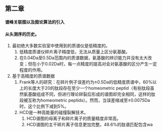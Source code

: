 ## 第二章

#### 谱峰关联图以及图论算法的引入

#### 从头测序的历史。

1. 最初绝大多数实验室中使用到的质谱仪是低精度的。
	1. 低精度质谱仪碎片离子精度低，无法从质量上区分氨基酸。
	2. 在0.04Da至0.5Da范围内的质谱数据，氨基酸的辨识能力并没有太大改变；但在小于0.02Da时，每一点精度的提高对会对氨基酸的区分产生一定程度的作用。
2. 基于高精度的质谱数据
	1. Frank等人的研究：在碎片例子误差约为±0.5Da的低精度质谱中，60%以上的长度大于20的肽段存在至少一个homeometric peptid（有些肽段虽然氨基酸组成不同，但进行理论碎裂后形成的谱图却完全相同，这样的肽段被互称为homeometric peptids）。然而，当误差缩减至±0.0075Da时，这个比例下减到5%。
	2. HCD是一种高能量的碰撞裂解技术。
		1. HCD谱图的母离子和碎片离子的质量精度非常高。
		2. HCD谱图的主干碎片离子信息更加完整。48.6%的肽谱匹配包含wa